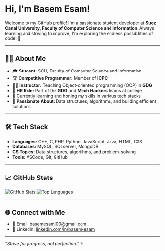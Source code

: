 # Hi, I'm Basem Esam!

Welcome to my GitHub profile! I'm a passionate student developer at **Suez Canal University, Faculty of Computer Science and Information**. Always learning and striving to improve, I'm exploring the endless possibilities of code! 🚀  

---

## 👨‍💻 About Me  
- 🎓 **Student:** SCU, Faculty of Computer Science and Information  
- 🏆 **Competitive Programmer:** Member of **ICPC**
- 👨‍🏫 **Instructor:** Teaching Object-oriented programming (OOP) in **GDG**
- 💼 **HR Role:** Part of the **GDG** and **Mech Hackers** teams at college  
- 🌱 Currently learning and honing my skills in various tech stacks  
- 🌟 **Passionate About:** Data structures, algorithms, and building efficient solutions  

---

## 🛠️ Tech Stack  
- **Languages:** C++, C, PHP, Python, JavaScript, Java, HTML, CSS  
- **Databases:** MySQL, SQLserver, MongoDB
- **CS Topics:** Data structures, algorithms, and problem-solving  
- **Tools:** VSCode, Git, GitHub  

---

## 📈 GitHub Stats  
![GitHub Stats](https://github-readme-stats.vercel.app/api?username=Basem3sam&show_icons=true&theme=radical)      ![Top Languages](https://github-readme-stats.vercel.app/api/top-langs/?username=Basem3sam&layout=compact&theme=radical)  

---

## 🌐 Connect with Me  
- 📧 Email: [basemesam100@gmail.com](mailto:basemesam100@gmail.com)  
- 💼 LinkedIn: [linkedin.com/in/basem-esam](https://www.linkedin.com/in/BasemEsam)  

---

_“Strive for progress, not perfection.”_ ✨
